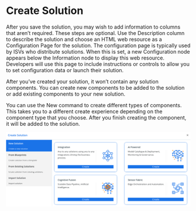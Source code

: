 # Create Solution

After you save the solution, you may wish to add information to columns that aren’t required. These steps are optional. Use the Description column to describe the solution and choose an HTML web resource as a Configuration Page for the solution. The configuration page is typically used by ISVs who distribute solutions. When this is set, a new Configuration node appears below the Information node to display this web resource. Developers will use this page to include instructions or controls to allow you to set configuration data or launch their solution.

After you’ve created your solution, it won’t contain any solution components. You can create new components to be added to the solution or add existing components to your new solution.

You can use the New command to create different types of components. This takes you to a different create experience depending on the component type that you choose. After you finish creating the component, it will be added to the solution.

![create-solution](../Assets/create-solution.png)